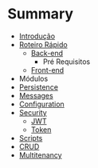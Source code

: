 # Summary

* [Introdução](README.md)
* [Roteiro Rápido](roteiro_rapido.md)
   * [Back-end](back-end.md)
       * Pré Requisitos
   * [Front-end](front-end.md)
* Módulos
* [Persistence](persistence.md)
* [Messages](messages.md)
* [Configuration](configuration.md)
* [Security](security.md)
   * [JWT](jwt.md)
   * [Token](token.md)
* [Scripts](scripts.md)
* [CRUD](crud.md)
* [Multitenancy](multitenancy.md)

